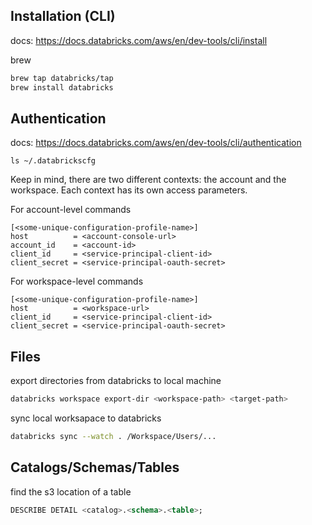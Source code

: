 

## Installation (CLI)

docs: https://docs.databricks.com/aws/en/dev-tools/cli/install

brew
```sh
brew tap databricks/tap
brew install databricks
```

## Authentication

docs: https://docs.databricks.com/aws/en/dev-tools/cli/authentication

```
ls ~/.databrickscfg
```

Keep in mind, there are two different contexts: the account and the workspace. Each context has its own access parameters.

For account-level commands

```
[<some-unique-configuration-profile-name>]
host          = <account-console-url>
account_id    = <account-id>
client_id     = <service-principal-client-id>
client_secret = <service-principal-oauth-secret>
```

For workspace-level commands

```
[<some-unique-configuration-profile-name>]
host          = <workspace-url>
client_id     = <service-principal-client-id>
client_secret = <service-principal-oauth-secret>
```


## Files

export directories from databricks to local machine

```sh
databricks workspace export-dir <workspace-path> <target-path>
```

sync local worksapace to databricks

```sh
databricks sync --watch . /Workspace/Users/...
```

## Catalogs/Schemas/Tables

find the s3 location of a table

```sql
DESCRIBE DETAIL <catalog>.<schema>.<table>;
```